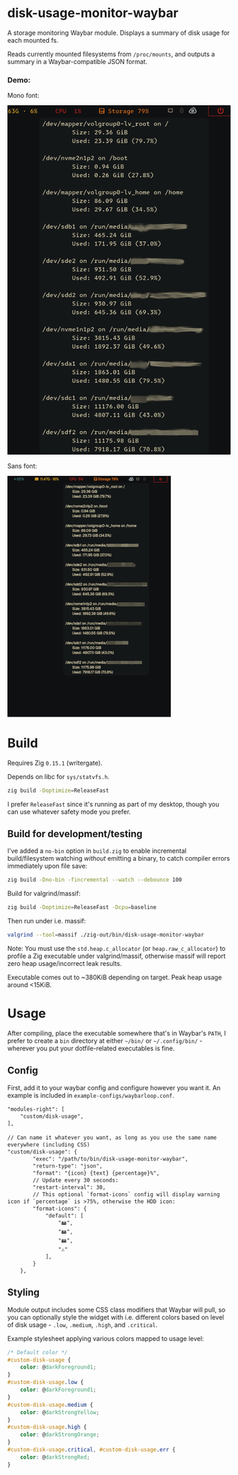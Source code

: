 # disk-usage-monitor-waybar

A storage monitoring Waybar module. Displays a summary of disk usage for each mounted fs.

Reads currently mounted filesystems from `/proc/mounts`, and outputs a summary in a Waybar-compatible JSON format.

### Demo:

Mono font:

![Demo](/screenshots/demo-mono.png)

Sans font:

![Demo](/screenshots/demo-sans.png)

# Build

Requires Zig `0.15.1` (writergate).

Depends on libc for `sys/statvfs.h`.

```sh
zig build -Doptimize=ReleaseFast
```

I prefer `ReleaseFast` since it's running as part of my desktop, though you can use whatever safety mode you prefer.

## Build for development/testing

I've added a `no-bin` option in `build.zig` to enable incremental build/filesystem watching *without* emitting a binary, to catch compiler errors immediately upon file save:

```sh
zig build -Dno-bin -fincremental --watch --debounce 100
```

Build for valgrind/massif:

```sh
zig build -Doptimize=ReleaseFast -Dcpu=baseline
```
Then run under i.e. massif:
```sh
valgrind --tool=massif ./zig-out/bin/disk-usage-monitor-waybar
```

Note: You must use the `std.heap.c_allocator` (or `heap.raw_c_allocator`) to profile a Zig executable under valgrind/massif, otherwise massif will report zero heap usage/incorrect leak results.

Executable comes out to ~380KiB depending on target. Peak heap usage around <15KiB.

# Usage

After compiling, place the executable somewhere that's in Waybar's `PATH`, I prefer to create a `bin` directory at either `~/bin/` or `~/.config/bin/` - wherever you put your dotfile-related executables is fine.

## Config

First, add it to your waybar config and configure however you want it. An example is included in `example-configs/waybarloop.conf`.

```jsonc
"modules-right": [
    "custom/disk-usage",
],

// Can name it whatever you want, as long as you use the same name everywhere (including CSS)
"custom/disk-usage": {
        "exec": "/path/to/bin/disk-usage-monitor-waybar", 
        "return-type": "json",
        "format": "{icon} {text} {percentage}%",
        // Update every 30 seconds:
        "restart-interval": 30,
        // This optional `format-icons` config will display warning icon if `percentage` is >75%, otherwise the HDD icon:
        "format-icons": {
            "default": [
                "🖴",
                "🖴",
                "🖴",
                "⚠️"
            ],
        }
    },
```

## Styling

Module output includes some CSS class modifiers that Waybar will pull, so you can optionally style the widget with i.e. different colors based on level of disk usage - `.low`, `.medium`, `.high`, and `.critical`.

Example stylesheet applying various colors mapped to usage level:

```css
/* Default color */
#custom-disk-usage {
    color: @darkForeground1;
}
#custom-disk-usage.low {
    color: @darkForeground1;
}
#custom-disk-usage.medium {
    color: @darkStrongYellow;
}
#custom-disk-usage.high {
    color: @darkStrongOrange;
}
#custom-disk-usage.critical, #custom-disk-usage.err {
    color: @darkStrongRed;
}
```
